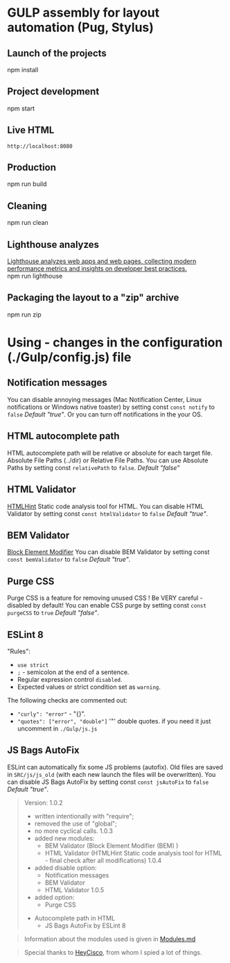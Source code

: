 # GULP assembly for layout automation (Pug, Stylus)

## Launch of the projects
npm install

## Project development
npm start

## Live HTML
`http://localhost:8080`

## Production
npm run build

## Cleaning
npm run clean

## Lighthouse analyzes
[Lighthouse analyzes web apps and web pages, collecting modern performance metrics and insights on developer best practices.](https://github.com/GoogleChrome/lighthouse)<br>
npm run lighthouse

## Packaging the layout to a "zip" archive
npm run zip


# Using - changes in the configuration (./Gulp/config.js) file
## Notification messages
You can disable annoying messages (Mac Notification Center, Linux notifications or Windows native toaster) by setting const `const notify` to `false` *Default "true"*. Or you can turn off notifications in the your OS.

## HTML autocomplete path
HTML autocomplete path will be relative or absolute for each target file. Absolute File Paths (../dir) or Relative File Paths. You can use Absolute Paths by setting const `relativePath` to `false`. *Default "false"*

## HTML Validator
[HTMLHint](https://htmlhint.com/)
Static code analysis tool for HTML. You can disable HTML Validator by setting const `const htmlValidator` to `false` *Default "true"*.

## BEM Validator
[Block Element Modifier](https://bem.info/)
You can disable BEM Validator by setting const `const bemValidator` to `false` *Default "true"*.

## Purge CSS
Purge CSS is a feature for removing unused CSS
! Be VERY careful - disabled by default!
You can enable CSS purge by setting const `const purgeCSS` to `true` *Default "false"*.

## ESLint 8
"Rules":
* `use strict`
* `;` - semicolon at the end of a sentence.
* Regular expression control `disabled`.
* Expected values or strict condition set as `warning`.

The following checks are commented out:
* `"curly": "error"` - "{}".
* `"quotes": ["error", "double"]` '"' double quotes.
if you need it just uncomment in `./Gulp/js.js`

## JS Bags AutoFix
ESLint can automatically fix some JS problems (autofix). Old files are saved in `SRC/js/js_old` (with each new launch the files will be overwritten). You can disable JS Bags AutoFix by setting const `const jsAutoFix` to `false` *Default "true"*.

> Version:
> 1.0.2
>	- written intentionally with "require";
>	- removed the use of "global";
>	- no more cyclical calls.
> 1.0.3
>	- added new modules:
>		* BEM Validator (Block Element Modifier (BEM) )
>		* HTML Validator (HTMLHint Static code analysis tool for HTML - final check after all modifications)
> 1.0.4
>	- added disable option:
>		* Notification messages
>		* BEM Validator
>		* HTML Validator
> 1.0.5
>	- added option:
>		* Purge CSS
> 	* Autocomplete path in HTML
>		* JS Bags AutoFix by ESLint 8

> Information about the modules used is given in [Modules.md](./Modules.md)

> Special thanks to [HeyCisco](https://github.com/heycisco/gulp-starter-pack), from whom I spied a lot of things.
